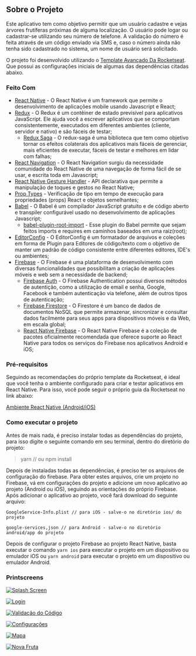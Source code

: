 ## Sobre o Projeto

Este aplicativo tem como objetivo permitir que um usuário cadastre e vejas árvores frutíferas próximas de alguma localização. O usuário pode logar ou cadastrar-se utilizando seu número de telefone. A validação do número é feita através de um código enviado via SMS e, caso o número ainda não tenha sido cadastrado no sistema, um nome de usuário será solicitado.

O projeto foi desenvolvido utilizando o [Template Avançado Da Rocketseat](https://github.com/Rocketseat/react-native-template-rocketseat-advanced "`Template Avançado Da Rocketseat`"). Que possui as configurações iniciais de algumas das dependências citadas abaixo.

### Feito Com

- [React Native](http://facebook.github.io/react-native/) - O React Native é um framework que permite o desenvolvimento de aplicações mobile usando Javascript e React;
- [Redux](https://redux.js.org/) - O Redux é um contêiner de estado previsível para aplicativos JavaScript. Ele ajuda você a escrever aplicativos que se comportam consistentemente, executados em diferentes ambientes (cliente, servidor e nativo) e são fáceis de testar;
  - [Redux Saga](https://redux-saga.js.org/) - O redux-saga é uma biblioteca que tem como objetivo tornar os efeitos colaterais dos aplicativos mais fáceis de gerenciar, mais eficientes de executar, fáceis de testar e melhores em lidar com falhas;
- [React Navigation](https://reactnavigation.org/) - O React Navigation surgiu da necessidade comunidade do React Native de uma navegação de forma fácil de se usar, e escrita toda em Javascript;
- [React Native Gesture Handler](https://kmagiera.github.io/react-native-gesture-handler/) - API declarativa que permite a manipulação de toques e gestos no React Native;
- [Prop Types](https://github.com/facebook/prop-types) - Verificação de tipo em tempo de execução para propriedades (props) React e objetos semelhantes;
- [Babel](https://babeljs.io/) - O Babel é um compilador JavaScript gratuito e de código aberto e transpiler configurável usado no desenvolvimento de aplicações Javascript;
  - [babel-plugin-root-import](https://github.com/entwicklerstube/babel-plugin-root-import) - Esse plugin do Babel permite que sejam feitos imports e requires em caminhos baseados em uma raiz(root);
- [EditorConfig](https://editorconfig.org/) - O EditorConfig é um formatador de arquivos e coleções em forma de Plugin para Editores de código/texto com o objetivo de manter um padrão de código consistente entre diferentes editores, IDE's ou ambientes;
- [Firebase](https://firebase.google.com/) - O Firebase é uma plataforma de desenvolvimento com diversas funcionalidades que possibilitam a criação de aplicações móveis e web sem a necessidade de backend;
  - [Firebase Auth](https://firebase.google.com/products/auth) - O Firebase Authentication possui diversos métodos de autentição, como a utilização de email e senha, Google, Facebook e também autenticação via telefone, além de outros tipos de autenticação;
  - [Firebase Firestore](https://firebase.google.com/products/firestore) - O Firestore é um banco de dados de documentos NoSQL que permite armazenar, sincronizar e consultar dados facilmente para seus apps para dispositivos móveis e da Web, em escala global;
  - [React Native Firebase](https://rnfirebase.io/) - 
O React Native Firebase é a coleção de pacotes oficialmente recomendada que oferece suporte ao React Native para todos os serviços do Firebase nos aplicativos Android e iOS;

### Pré-requisitos

Seguindo as recomendações do próprio template da Rocketseat, é ideal que você tenha o ambiente configurado para criar e testar aplicativos em React Native. Para isso, você pode seguir o próprio guia da Rocketseat no link abaixo:

[Ambiente React Native (Android/iOS)](https://github.com/Rocketseat/ambiente-react-native)

### Como executar o projeto
Antes de mais nada, é preciso instalar todas as dependências do projeto, para isso digite o seguinte comando em seu terminal, dentro do diretório do projeto:
> yarn
// ou npm install

Depois de instaladas todas as dependências, é preciso ter os arquivos de configuração do firebase. Para obter estes arquivos, crie um projeto no Firebase, vá em configurações do projeto e adicione um novo aplicativo ao projeto (Android ou iOS), seguindo as orientações do próprio Firebase. Após adicionar o aplicativo ao projeto, você fará download do seguinte arquivo:

`GoogleService-Info.plist // para iOS - salve-o no diretório ios/ do projeto`

`google-services,json // para Android - salve-o no diretório android/app do projeto`

Depois de configurar o projeto Firebase ao projeto React Native, basta executar o comando `yarn ios` para executar o projeto em um dispositivo ou emulador iOS ou `yarn android` para executar o projeto em um dispositivo ou emulador Android.

### Printscreens

[![Splash Screen](https://firebasestorage.googleapis.com/v0/b/map-app-3a33b.appspot.com/o/Screen%20Shot%202020-04-27%20at%2016.47.13.png?alt=media&token=20a0b7aa-092b-48d2-a62d-d34e5ae05752 "Splash Screen")](https://firebasestorage.googleapis.com/v0/b/map-app-3a33b.appspot.com/o/Screen%20Shot%202020-04-27%20at%2016.47.13.png?alt=media&token=20a0b7aa-092b-48d2-a62d-d34e5ae05752 "Splash Screen")

[![Login](https://firebasestorage.googleapis.com/v0/b/map-app-3a33b.appspot.com/o/Screen%20Shot%202020-04-27%20at%2016.49.14.png?alt=media&token=b4955a2a-dd4a-481d-9c2b-6e661d06505a "Login")](https://firebasestorage.googleapis.com/v0/b/map-app-3a33b.appspot.com/o/Screen%20Shot%202020-04-27%20at%2016.49.14.png?alt=media&token=b4955a2a-dd4a-481d-9c2b-6e661d06505a "Login")

[![Validação do Código](https://firebasestorage.googleapis.com/v0/b/map-app-3a33b.appspot.com/o/Screen%20Shot%202020-04-27%20at%2016.49.47.png?alt=media&token=c2873c4b-0b2b-43a3-abf7-a6b2cdab1575 "Validação do Código")](https://firebasestorage.googleapis.com/v0/b/map-app-3a33b.appspot.com/o/Screen%20Shot%202020-04-27%20at%2016.49.47.png?alt=media&token=c2873c4b-0b2b-43a3-abf7-a6b2cdab1575 "Validação do Código")

[![Configurações](https://firebasestorage.googleapis.com/v0/b/map-app-3a33b.appspot.com/o/Screen%20Shot%202020-04-27%20at%2016.50.49.png?alt=media&token=9287095e-3690-4156-a40e-2f912c8aa499 "Configurações")](https://firebasestorage.googleapis.com/v0/b/map-app-3a33b.appspot.com/o/Screen%20Shot%202020-04-27%20at%2016.50.49.png?alt=media&token=9287095e-3690-4156-a40e-2f912c8aa499 "Configurações")

[![Mapa](https://firebasestorage.googleapis.com/v0/b/map-app-3a33b.appspot.com/o/Screen%20Shot%202020-04-27%20at%2016.50.57.png?alt=media&token=0377790f-e62c-44d3-b2cd-5b47f01d35a1 "Mapa")](https://firebasestorage.googleapis.com/v0/b/map-app-3a33b.appspot.com/o/Screen%20Shot%202020-04-27%20at%2016.50.57.png?alt=media&token=0377790f-e62c-44d3-b2cd-5b47f01d35a1 "Mapa")

[![Nova Fruta](https://firebasestorage.googleapis.com/v0/b/map-app-3a33b.appspot.com/o/Screen%20Shot%202020-04-27%20at%2016.51.07.png?alt=media&token=d4f9fd34-c525-42b9-833d-0d7614870af3 "Nova Fruta")](https://firebasestorage.googleapis.com/v0/b/map-app-3a33b.appspot.com/o/Screen%20Shot%202020-04-27%20at%2016.51.07.png?alt=media&token=d4f9fd34-c525-42b9-833d-0d7614870af3 "Nova Fruta")
